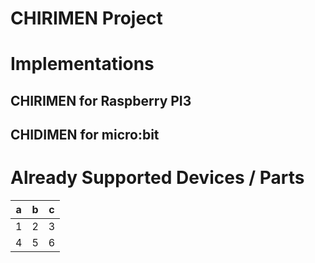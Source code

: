 # CHIRIMEN Project

# Implementations

## CHIRIMEN for Raspberry PI3

## CHIDIMEN for micro:bit

# Already Supported Devices / Parts

|a  |b  |c  |
|---|---|---|
|1  |2  |3  |
|4  |5  |6  |
